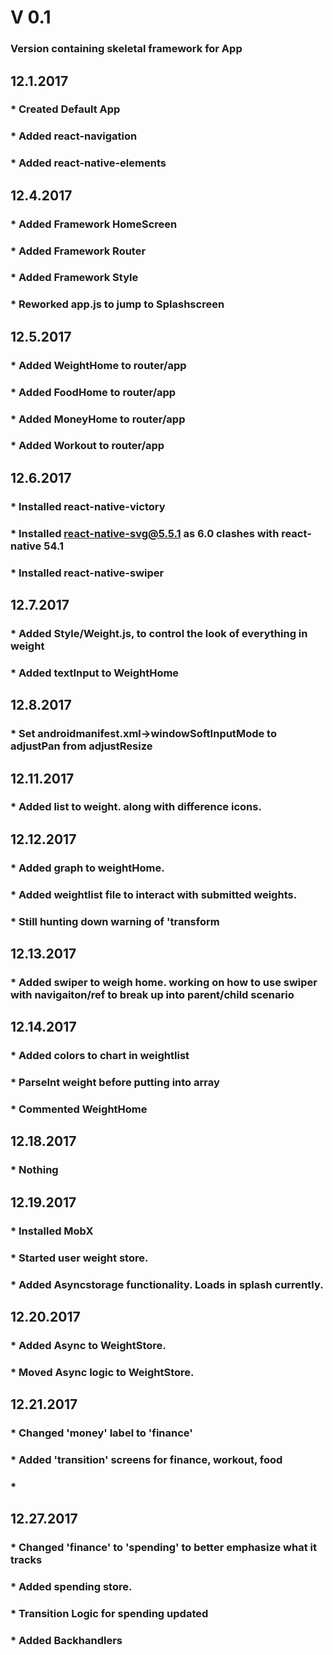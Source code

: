 # V 0.1
### Version containing skeletal framework for App

## 12.1.2017
### * Created Default App
### * Added react-navigation
### * Added react-native-elements

## 12.4.2017
### * Added Framework HomeScreen
### * Added Framework Router
### * Added Framework Style
### * Reworked app.js to jump to Splashscreen

## 12.5.2017
### * Added WeightHome to router/app
### * Added FoodHome to router/app
### * Added MoneyHome to router/app
### * Added Workout to router/app

## 12.6.2017
### * Installed react-native-victory
### * Installed react-native-svg@5.5.1 as 6.0 clashes with react-native 54.1
### * Installed react-native-swiper

## 12.7.2017
### * Added Style/Weight.js, to control the look of everything in weight
### * Added textInput to WeightHome

## 12.8.2017
### * Set androidmanifest.xml->windowSoftInputMode to adjustPan from adjustResize

## 12.11.2017
### * Added list to weight. along with difference icons.

## 12.12.2017
### * Added graph to weightHome.
### * Added weightlist file to interact with submitted weights.
### * Still hunting down warning of 'transform

## 12.13.2017
### * Added swiper to weigh home. working on how to use swiper with navigaiton/ref to break up into parent/child scenario

## 12.14.2017
### * Added colors to chart in weightlist
### * ParseInt weight before putting into array
### * Commented WeightHome

## 12.18.2017
### * Nothing

## 12.19.2017
### * Installed MobX
### * Started user weight store.
### * Added Asyncstorage functionality. Loads in splash currently.

## 12.20.2017
### * Added Async to WeightStore.
### * Moved Async logic to WeightStore.

## 12.21.2017
### * Changed 'money' label to 'finance'
### * Added 'transition' screens for finance, workout, food
### *

## 12.27.2017
### * Changed 'finance' to 'spending' to better emphasize what it tracks
### * Added spending store.
### * Transition Logic for spending updated
### * Added Backhandlers 

